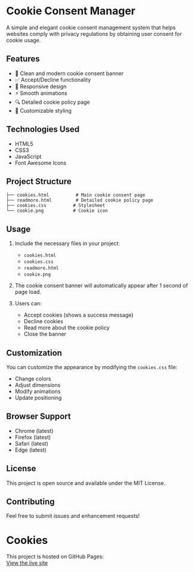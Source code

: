 # Cookie Consent Manager

A simple and elegant cookie consent management system that helps websites comply with privacy regulations by obtaining user consent for cookie usage.

## Features

- 🍪 Clean and modern cookie consent banner
- ✅ Accept/Decline functionality
- 📱 Responsive design
- ⚡ Smooth animations
- 🔍 Detailed cookie policy page
- 🎨 Customizable styling

## Technologies Used

- HTML5
- CSS3
- JavaScript
- Font Awesome Icons

## Project Structure

```
├── cookies.html          # Main cookie consent page
├── readmore.html         # Detailed cookie policy page
├── cookies.css          # Stylesheet
└── cookie.png           # Cookie icon
```

## Usage

1. Include the necessary files in your project:

   - `cookies.html`
   - `cookies.css`
   - `readmore.html`
   - `cookie.png`

2. The cookie consent banner will automatically appear after 1 second of page load.

3. Users can:
   - Accept cookies (shows a success message)
   - Decline cookies
   - Read more about the cookie policy
   - Close the banner

## Customization

You can customize the appearance by modifying the `cookies.css` file:

- Change colors
- Adjust dimensions
- Modify animations
- Update positioning

## Browser Support

- Chrome (latest)
- Firefox (latest)
- Safari (latest)
- Edge (latest)

## License

This project is open source and available under the MIT License.

## Contributing

Feel free to submit issues and enhancement requests!

# Cookies

This project is hosted on GitHub Pages:  
[View the live site](https://abye12345.github.io/cookies/)
